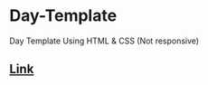 # Day-Template
Day Template Using HTML &amp; CSS (Not responsive)



## [Link](https://day-template.surge.sh/)
